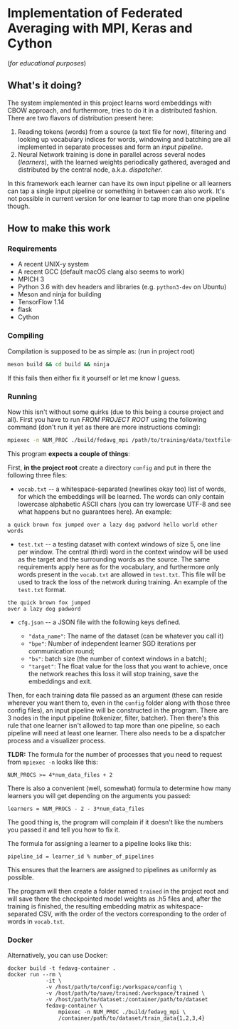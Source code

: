 # Implementation of Federated Averaging with MPI, Keras and Cython

(_for educational purposes_)

## What's it doing?

The system implemented in this project learns word embeddings with CBOW
approach, and furthermore, tries to do it in a distributed fashion. There are
two flavors of distribution present here:

1. Reading tokens (words) from a source (a text file for now), filtering and
   looking up vocabulary indices for words, windowing and batching are all
implemented in separate processes and form an *input pipeline*.
2. Neural Network training is done in parallel across several nodes
   (*learners*), with the learned weights periodically gathered, averaged and
   distributed by the central node, a.k.a. *dispatcher*. 

In this framework each learner can have its own input pipeline or all learners
can tap a single input pipeline or something in between can also work. It's not
possible in current version for one learner to tap more than one pipeline
though.

## How to make this work

### Requirements

* A recent UNIX-y system
* A recent GCC (default macOS clang also seems to work)
* MPICH 3
* Python 3.6 with dev headers and libraries (e.g. `python3-dev` on Ubuntu)
* Meson and ninja for building
* TensorFlow 1.14
* flask
* Cython

### Compiling

Compilation is supposed to be as simple as: (run in project root)

```sh
meson build && cd build && ninja
```

If this fails then either fix it yourself or let me know I guess.

### Running

Now this isn't without some quirks (due to this being a course project and
all). First you have to run *FROM PROJECT ROOT* using the following command
(don't run it yet as there are more instructions coming):

```sh
mpiexec -n NUM_PROC ./build/fedavg_mpi /path/to/training/data/textfile{1,2,3}
```

This program **expects a couple of things**:

First, **in the project root** create a directory `config` and put in there
the following three files:

- `vocab.txt` -- a whitespace-separated (newlines okay too) list of words, for
  which the embeddings will be learned. The words can only contain lowercase
alphabetic ASCII chars (you can try lowercase UTF-8 and see what happens but no
guarantees here). An example:

```
a quick brown fox jumped over a lazy dog padword hello world other words
```

- `test.txt` -- a testing dataset with context windows of size 5, one line per
window. The central (third) word in the context window will be used as the
target and the surrounding words as the source. The same requirements apply
here as for the vocabulary, and furthermore only words present in the
`vocab.txt` are allowed in `test.txt`. This file will be used to track the loss
of the network during training. An example of the `test.txt` format.

```
the quick brown fox jumped
over a lazy dog padword
```

- `cfg.json` -- a JSON file with the following keys defined.
    
    * `"data_name"`: The name of the dataset (can be whatever you call it)
    * `"bpe"`: Number of independent learner SGD iterations per communication
      round;
    * `"bs"`: batch size (the number of context windows in a batch);
    * `"target"`: The float value for the loss that you want to achieve, once
      the network reaches this loss it will stop training, save the embeddings
      and exit.

Then, for each training data file passed as an argument (these can reside
wherever you want them to, even in the `config` folder along with those three
config files), an input pipeline will be constructed in the
program. There are 3 nodes in the input pipeline (tokenizer, filter, batcher).
Then there's this rule that one learner isn't allowed to tap more than one
pipeline, so each pipeline will need at least one learner. There also needs to
be a dispatcher process and a visualizer process.

**TLDR:** The formula for the number of processes that you need to request from
`mpiexec -n` looks like this:

```
NUM_PROCS >= 4*num_data_files + 2
```

There is also a convenient (well, somewhat) formula to determine how many
learners you will get depending on the arguments you passed:

```
learners = NUM_PROCS - 2 - 3*num_data_files
```

The good thing is, the program will complain if it doesn't like the numbers you
passed it and tell you how to fix it. 

The formula for assigning a learner to a pipeline looks like this:

```
pipeline_id = learner_id % number_of_pipelines
```

This ensures that the learners are assigned to pipelines as uniformly as
possible.

The program will then create a folder named `trained` in the project root
and will save there the checkpointed model weights as .h5 files and, after the
training is finished, the resulting embedding matrix as whitespace-separated
CSV, with the order of the vectors corresponding to the order of words in
`vocab.txt`.

### Docker

Alternatively, you can use Docker:

```
docker build -t fedavg-container .
docker run --rm \
            -it \
            -v /host/path/to/config:/workspace/config \
            -v /host/path/to/save/trained:/workspace/trained \
            -v /host/path/to/dataset:/container/path/to/dataset
            fedavg-container \
                mpiexec -n NUM_PROC ./build/fedavg_mpi \
                /container/path/to/dataset/train_data{1,2,3,4}
```
